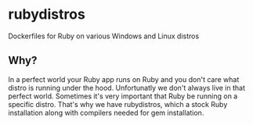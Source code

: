 # rubydistros

Dockerfiles for Ruby on various Windows and Linux distros

## Why?

In a perfect world your Ruby app runs on Ruby and you don't care what distro is running under the hood. Unfortunatly we don't always live in that perfect world. Sometimes it's very important that Ruby be running on a specific distro. That's why we have rubydistros, which a stock Ruby installation along with compilers needed for gem installation.
